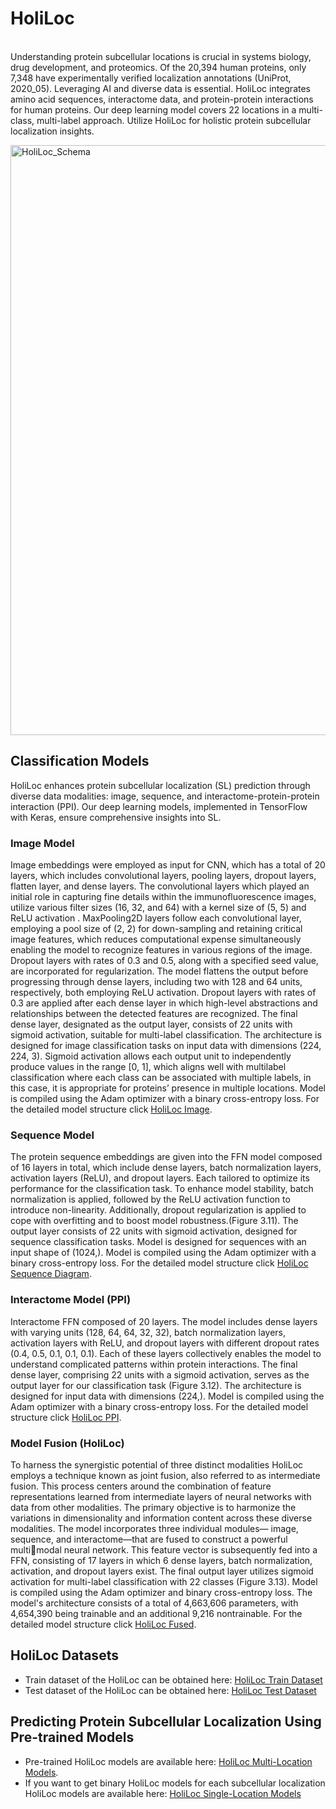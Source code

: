 # HoliLoc

<br> Understanding protein subcellular locations is crucial in systems biology, drug development, and proteomics. Of the 20,394 human proteins, only 7,348 have experimentally verified localization annotations (UniProt, 2020_05). Leveraging AI and diverse data is essential. HoliLoc integrates amino acid sequences, interactome data, and protein-protein interactions for human proteins. Our deep learning model covers 22 locations in a multi-class, multi-label approach. Utilize HoliLoc for holistic protein subcellular localization insights.


<img width="944" alt="HoliLoc_Schema" src="https://github.com/ecemecemk/HoliLoc/assets/47942665/cb45cebb-acb6-433f-83fd-9a86c67627be">


## Classification Models 

  HoliLoc enhances protein subcellular localization (SL) prediction through diverse data modalities: image, sequence, and interactome-protein-protein interaction (PPI). Our deep learning models, implemented in TensorFlow with Keras, ensure comprehensive insights into SL.
### Image Model

  Image embeddings were employed as input for CNN, which has a total of 20 
layers, which includes convolutional layers, pooling layers, dropout layers, flatten 
layer, and dense layers. The convolutional layers which played an initial role in 
capturing fine details within the immunofluorescence images, utilize various filter 
sizes (16, 32, and 64) with a kernel size of (5, 5) and ReLU activation . 
MaxPooling2D layers follow each convolutional layer, employing a pool size of (2, 
2) for down-sampling and retaining critical image features, which reduces 
computational expense simultaneously enabling the model to recognize features in 
various regions of the image. Dropout layers with rates of 0.3 and 0.5, along with a 
specified seed value, are incorporated for regularization. The model flattens the 
output before progressing through dense layers, including two with 128 and 64 units, 
respectively, both employing ReLU activation. Dropout layers with rates of 0.3 are 
applied after each dense layer in which high-level abstractions and relationships 
between the detected features are recognized. The final dense layer, designated as the 
output layer, consists of 22 units with sigmoid activation, suitable for multi-label 
classification. The architecture is designed for image classification tasks on input 
data with dimensions (224, 224, 3). Sigmoid activation allows each output unit to 
independently produce values in the range [0, 1], which aligns well with multilabel 
classification where each class can be associated with multiple labels, in this case, it 
is appropriate for proteins’ presence in multiple locations. Model is compiled using 
the Adam optimizer with a binary cross-entropy loss. For the detailed model structure click [HoliLoc Image](https://github.com/ecemecemk/HoliLoc/blob/main/holiloc_image.svg).




### Sequence Model

  The protein sequence embeddings are given into the FFN model composed of 
16 layers in total, which include dense layers, batch normalization layers, activation 
layers (ReLU), and dropout layers. Each tailored to optimize its performance for the 
classification task. To enhance model stability, batch normalization is applied, 
followed by the ReLU activation function to introduce non-linearity. Additionally, 
dropout regularization is applied to cope with overfitting and to boost model 
robustness.(Figure 3.11). The output layer consists of 22 units with sigmoid 
activation, designed for sequence classification tasks. Model is designed for 
sequences with an input shape of (1024,). Model is compiled using the Adam 
optimizer with a binary cross-entropy loss. For the detailed model structure click [HoliLoc Sequence Diagram](https://github.com/ecemecemk/HoliLoc/blob/main/holiloc_sequence.svg).


### Interactome Model (PPI)

  Interactome FFN composed of 20 layers. The model includes dense layers 
with varying units (128, 64, 64, 32, 32), batch normalization layers, activation layers 
with ReLU, and dropout layers with different dropout rates (0.4, 0.5, 0.1, 0.1, 0.1). 
Each of these layers collectively enables the model to understand complicated 
patterns within protein interactions. The final dense layer, comprising 22 units with a 
sigmoid activation, serves as the output layer for our classification task (Figure 3.12). 
The architecture is designed for input data with dimensions (224,). Model is 
compiled using the Adam optimizer with a binary cross-entropy loss. For the detailed model structure click [HoliLoc PPI](https://github.com/ecemecemk/HoliLoc/blob/main/holiloc_PPI.svg).



### Model Fusion (HoliLoc)

  To harness the synergistic potential of three distinct modalities HoliLoc 
employs a technique known as joint fusion, also referred to as intermediate fusion. 
This process centers around the combination of feature representations learned from 
intermediate layers of neural networks with data from other modalities. The primary 
objective is to harmonize the variations in dimensionality and information content 
across these diverse modalities. The model incorporates three individual modules—
image, sequence, and interactome—that are fused to construct a powerful multimodal neural network. 
This feature vector is subsequently fed into a FFN, consisting 
of 17 layers in which 6 dense layers, batch normalization, activation, and dropout 
layers exist. The final output layer utilizes sigmoid activation for multi-label 
classification with 22 classes (Figure 3.13). Model is compiled using the Adam 
optimizer and binary cross-entropy loss. The model's architecture consists of a total 
of 4,663,606 parameters, with 4,654,390 being trainable and an additional 9,216 nontrainable. For the detailed model structure click [HoliLoc Fused](https://github.com/ecemecemk/HoliLoc/blob/main/holiloc_fused.svg).


## HoliLoc Datasets
* Train dataset of the HoliLoc can be obtained here: [HoliLoc Train Dataset](https://drive.google.com/file/d/1GYRaLahUbSjXuyHJSdqpa043D5ZPRUXC/view?usp=drive_link)
* Test dataset of the HoliLoc can be obtained here: [HoliLoc Test Dataset](https://drive.google.com/file/d/1mvobd_R86PSKYEpcN4cCp-fvm91RcyYW/view?usp=drive_link)


## Predicting Protein Subcellular Localization Using Pre-trained Models

* Pre-trained HoliLoc models are available here: [HoliLoc Multi-Location Models](https://drive.google.com/file/d/13NdMsYFzJcg_I6E8n_AJKAVICjQ32d9l/view?usp=drive_link).
* If you want to get binary HoliLoc models for each subcellular localization HoliLoc models are available here: [HoliLoc Single-Location Models](https://drive.google.com/file/d/1O99X19bUd82exS2aby_bpKDttS5qQnri/view?usp=drive_link)



